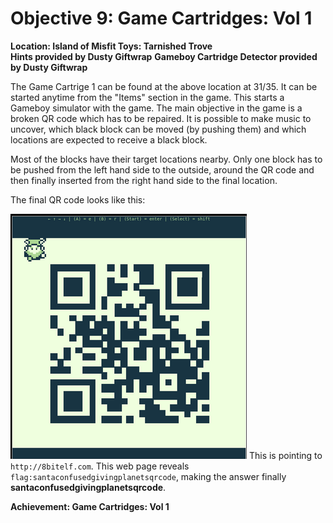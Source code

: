 # Objective 9: Game Cartridges: Vol 1
**Location: Island of Misfit Toys: Tarnished Trove**  
**Hints provided by Dusty Giftwrap**
**Gameboy Cartridge Detector provided by Dusty Giftwrap**

The Game Cartrige 1 can be found at the above location at 31/35.
It can be started anytime from the "Items" section in the game.
This starts a Gameboy simulator with the game.
The main objective in the game is a broken QR code which has to be repaired.
It is possible to make music to uncover, which black block can be moved (by pushing them) and which locations are expected to receive a black block.

Most of the blocks have their target locations nearby. Only one block has to be pushed from the left hand side to the outside, around the QR code and then finally inserted from the right hand side to the final location.

The final QR code looks like this:

![QR Code](https://github.com/joergschwarzwaelder/hhc2023/blob/main/Objective-9/qr-code.png)
This is pointing to `http://8bitelf.com`. This web page reveals `flag:santaconfusedgivingplanetsqrcode`, making the answer finally **santaconfusedgivingplanetsqrcode**.

**Achievement: Game Cartridges: Vol 1**
<!--stackedit_data:
eyJoaXN0b3J5IjpbLTE5NTg5MTI4OSwtMjAxMDE5MjYzXX0=
-->